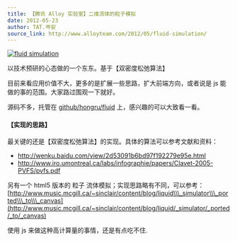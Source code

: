 ```yaml
---
title: 【腾讯 Alloy 实验室】二维流体的粒子模拟
date: 2012-05-23
author: TAT.岑安
source_link: http://www.alloyteam.com/2012/05/fluid-simulation/
---
```


<!-- {% raw %} - for jekyll -->

[![](http://hongru.github.com/resource/images/fluid.png "fluid simulation")](https://github.com/hongru/fluid)

以技术预研的心态做的一个东东。基于【双密度松弛算法】

目前来看应用价值不大，更多的是扩展一些思路，扩大前端方向，或者说是 js 能做的事的范围。大家路过围观一下就好。

源码不多，托管在 [github/hongru/fluid](https://github.com/hongru/fluid) 上，感兴趣的可以大致看一看。

#### 【实现的思路】

最关键的还是【双密度松弛算法】的实现。具体的算法可以参考文献和资料：

-   <http://wenku.baidu.com/view/2d53091b6bd97f192279e95e.html>
-   <http://www.iro.umontreal.ca/labs/infographie/papers/Clavet-2005-PVFS/pvfs.pdf>

另有一个 html5 版本的 粒子 流体模拟；实现思路略有不同，可以参考：[http://www.music.mcgill.ca/~sinclair/content/blog/liquid\\\_simulator\\\_ported\\\_to\\\_canvas](http://www.music.mcgill.ca/~sinclair/content/blog/liquid/_simulator/_ported/_to/_canvas)

使用 js 来做这种高计算量的事情，还是有点吃不住.


<!-- {% endraw %} - for jekyll -->